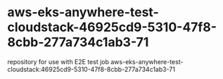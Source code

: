 # aws-eks-anywhere-test-cloudstack-46925cd9-5310-47f8-8cbb-277a734c1ab3-71
repository for use with E2E test job aws-eks-anywhere-test-cloudstack:46925cd9-5310-47f8-8cbb-277a734c1ab3-71
